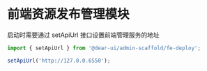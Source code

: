 # 前端资源发布管理模块

启动时需要通过 setApiUrl 接口设置前端管理服务的地址

```js
import { setApiUrl } from '@dear-ui/admin-scaffold/fe-deploy';

setApiUrl('http://127.0.0.6550');
```
